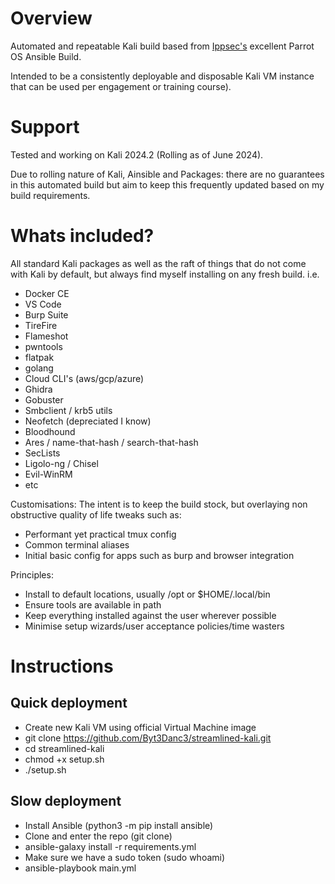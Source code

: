 
# Overview
Automated and repeatable Kali build based from [Ippsec's](https://github.com/IppSec/parrot-build/tree/master) excellent Parrot OS Ansible Build.

Intended to be a consistently deployable and disposable Kali VM instance that can be used per engagement or training course). 

# Support
Tested and working on Kali 2024.2 (Rolling as of June 2024). 

Due to rolling nature of Kali, Ainsible and Packages: there are no guarantees in this automated build but aim to keep this frequently updated based on my build requirements.

# Whats included?
All standard Kali packages as well as the raft of things that do not come with Kali by default, but always find myself installing on any fresh build. i.e.
- Docker CE
- VS Code
- Burp Suite
- TireFire
- Flameshot
- pwntools
- flatpak
- golang
- Cloud CLI's (aws/gcp/azure)
- Ghidra
- Gobuster
- Smbclient / krb5 utils 
- Neofetch (depreciated I know)
- Bloodhound
- Ares / name-that-hash / search-that-hash
- SecLists
- Ligolo-ng / Chisel
- Evil-WinRM
- etc

Customisations:
The intent is to keep the build stock, but overlaying non obstructive quality of life tweaks such as:
- Performant yet practical tmux config
- Common terminal aliases
- Initial basic config for apps such as burp and browser integration

Principles:
- Install to default locations, usually /opt or $HOME/.local/bin
- Ensure tools are available in path
- Keep everything installed against the user wherever possible
- Minimise setup wizards/user acceptance policies/time wasters

# Instructions

## Quick deployment 
* Create new Kali VM using official Virtual Machine image
* git clone https://github.com/Byt3Danc3/streamlined-kali.git
* cd streamlined-kali
* chmod +x setup.sh
* ./setup.sh

## Slow  deployment
* Install Ansible (python3 -m pip install ansible)
* Clone and enter the repo (git clone)
* ansible-galaxy install -r requirements.yml
* Make sure we have a sudo token (sudo whoami)
* ansible-playbook main.yml
